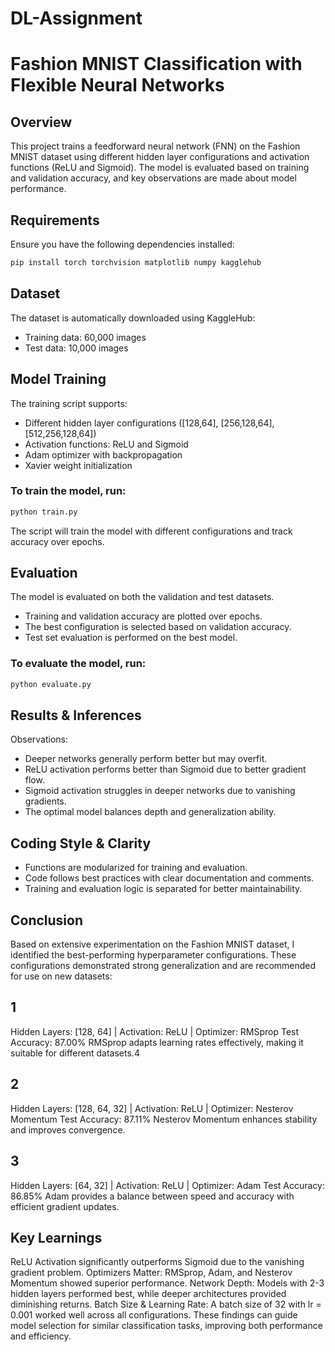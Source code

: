 # DL-Assignment
# Fashion MNIST Classification with Flexible Neural Networks

## Overview
This project trains a feedforward neural network (FNN) on the Fashion MNIST dataset using different hidden layer configurations and activation functions (ReLU and Sigmoid). The model is evaluated based on training and validation accuracy, and key observations are made about model performance.

## Requirements
Ensure you have the following dependencies installed:
```bash
pip install torch torchvision matplotlib numpy kagglehub
```

## Dataset
The dataset is automatically downloaded using KaggleHub:
- Training data: 60,000 images
- Test data: 10,000 images

## Model Training
The training script supports:
- Different hidden layer configurations ([128,64], [256,128,64], [512,256,128,64])
- Activation functions: ReLU and Sigmoid
- Adam optimizer with backpropagation
- Xavier weight initialization

### To train the model, run:
```bash
python train.py
```
The script will train the model with different configurations and track accuracy over epochs.

## Evaluation
The model is evaluated on both the validation and test datasets.
- Training and validation accuracy are plotted over epochs.
- The best configuration is selected based on validation accuracy.
- Test set evaluation is performed on the best model.

### To evaluate the model, run:
```bash
python evaluate.py
```

## Results & Inferences
Observations:
- Deeper networks generally perform better but may overfit.
- ReLU activation performs better than Sigmoid due to better gradient flow.
- Sigmoid activation struggles in deeper networks due to vanishing gradients.
- The optimal model balances depth and generalization ability.

## Coding Style & Clarity
- Functions are modularized for training and evaluation.
- Code follows best practices with clear documentation and comments.
- Training and evaluation logic is separated for better maintainability.
## Conclusion
Based on extensive experimentation on the Fashion MNIST dataset, I identified the best-performing hyperparameter configurations. These configurations demonstrated strong generalization and are recommended for use on new datasets:
## 1
Hidden Layers: [128, 64] | Activation: ReLU | Optimizer: RMSprop
Test Accuracy: 87.00%
RMSprop adapts learning rates effectively, making it suitable for different datasets.4
## 2
Hidden Layers: [128, 64, 32] | Activation: ReLU | Optimizer: Nesterov Momentum
Test Accuracy: 87.11%
Nesterov Momentum enhances stability and improves convergence.
## 3
Hidden Layers: [64, 32] | Activation: ReLU | Optimizer: Adam
Test Accuracy: 86.85%
Adam provides a balance between speed and accuracy with efficient gradient updates.
## Key Learnings
ReLU Activation significantly outperforms Sigmoid due to the vanishing gradient problem.
Optimizers Matter: RMSprop, Adam, and Nesterov Momentum showed superior performance.
Network Depth: Models with 2-3 hidden layers performed best, while deeper architectures provided diminishing returns.
Batch Size & Learning Rate: A batch size of 32 with lr = 0.001 worked well across all configurations.
These findings can guide model selection for similar classification tasks, improving both performance and efficiency.


